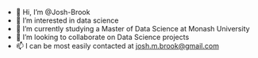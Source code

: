 - 👋 Hi, I’m @Josh-Brook
- 👀 I’m interested in data science
- 🌱 I’m currently studying a Master of Data Science at Monash University
- 💞️ I’m looking to collaborate on Data Science projects
- 📫 I can be most easily contacted at josh.m.brook@gmail.com
